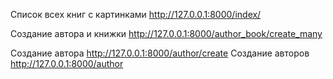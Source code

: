 
Список всех книг с картинками http://127.0.0.1:8000/index/

Создание автора и книжки http://127.0.0.1:8000/author_book/create_many

Создание автора http://127.0.0.1:8000/author/create
Создание авторов http://127.0.0.1:8000/author